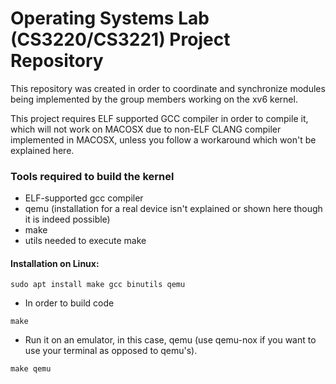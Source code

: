# Operating Systems Lab (CS3220/CS3221) Project Repository
This repository was created in order to coordinate and synchronize modules being implemented by the group members working on the xv6 kernel.

This project requires ELF supported GCC compiler in order to compile it, which will not work on MACOSX due to non-ELF CLANG compiler implemented in MACOSX, unless you follow a workaround which won't be explained here.

### Tools required to build the kernel

- ELF-supported gcc compiler
- qemu (installation for a real device isn't explained or shown here though it is indeed possible)
- make
- utils needed to execute make

#### Installation on Linux:

```
sudo apt install make gcc binutils qemu
```


- In order to build code
```
make
```
- Run it on an emulator, in this case, qemu (use qemu-nox if you want to use your terminal as opposed to qemu's).
```
make qemu
```
